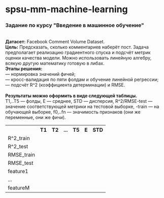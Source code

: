 # spsu-mm-machine-learning
<h3> Задание по курсу "Введение в машинное обучение" </h3> </br>
<b>Датасет:</b> Facebook Comment Volume Dataset.</br>
<b>Цель:</b>
Предсказать, сколько комментариев наберёт пост. Задача предполагает реализацию градиентного спуска и подсчёт метрик оценки качества модели. Можно использовать линейную алгебру, всякую другую математику готовую в либах. </br>
<b>Этапы решения:</b></br>
— нормировка значений фичей;</br>
— кросс-валидация по пяти фолдам и обучение линейной регрессии;</br>
— подсчёт R^2 (коэффициента детерминации) и RMSE.</br>
</br>
<b>Результаты можно оформить в виде следующей таблицы.</b> </br>
T1,..T5 — фолды, E — среднее, STD — дисперсия, R^2/RMSE-test — значение соответствующей метрики на тестовой выборке, -train — на обучающей выборке, f0,..fn — значимость признаков (они же переменные, они же фичи).
<table class="tg">
  <tr>
    <th class="tg-031e"><br></th>
    <th class="tg-031e">T1</th>
    <th class="tg-031e">T2</th>
    <th class="tg-031e">...</th>
    <th class="tg-031e">T5</th>
    <th class="tg-031e">E</th>
    <th class="tg-031e">STD</th>
  </tr>
  <tr>
    <td class="tg-031e">R^2_train</td>
    <td class="tg-031e"></td>
    <td class="tg-031e"></td>
    <td class="tg-031e"></td>
    <td class="tg-031e"></td>
    <td class="tg-031e"></td>
    <td class="tg-031e"></td>
  </tr>
  <tr>
    <td class="tg-031e">R^2_test</td>
    <td class="tg-031e"></td>
    <td class="tg-031e"></td>
    <td class="tg-031e"></td>
    <td class="tg-031e"></td>
    <td class="tg-031e"></td>
    <td class="tg-031e"></td>
  </tr> 
  <tr>
    <td class="tg-031e">RMSE_train</td>
    <td class="tg-031e"></td>
    <td class="tg-031e"></td>
    <td class="tg-031e"></td>
    <td class="tg-031e"></td>
    <td class="tg-031e"></td>
    <td class="tg-031e"></td>
  </tr>
  <tr>
    <td class="tg-031e">RMSE_test</td>
    <td class="tg-031e"></td>
    <td class="tg-031e"></td>
    <td class="tg-031e"></td>
    <td class="tg-031e"></td>
    <td class="tg-031e"></td>
    <td class="tg-031e"></td>
  </tr>
   <tr>
    <td class="tg-031e">feature1</td>
    <td class="tg-031e"></td>
    <td class="tg-031e"></td>
    <td class="tg-031e"></td>
    <td class="tg-031e"></td>
    <td class="tg-031e"></td>
    <td class="tg-031e"></td>
   </tr>
   <tr>
    <td class="tg-031e">...</td>
    <td class="tg-031e"></td>
    <td class="tg-031e"></td>
    <td class="tg-031e"></td>
    <td class="tg-031e"></td>
    <td class="tg-031e"></td>
    <td class="tg-031e"></td>
   </tr>
   <tr>
    <td class="tg-031e">featureM</td>
    <td class="tg-031e"></td>
    <td class="tg-031e"></td>
    <td class="tg-031e"></td>
    <td class="tg-031e"></td>
    <td class="tg-031e"></td>
    <td class="tg-031e"></td>
   </tr>
</table>



